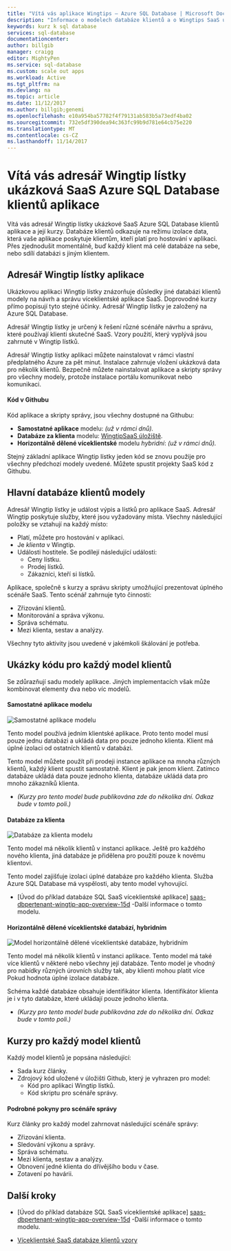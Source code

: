 ```yaml
---
title: "Vítá vás aplikace Wingtips – Azure SQL Database | Microsoft Docs"
description: "Informace o modelech databáze klientů a o Wingtips SaaS ukázkovou aplikaci pro Azure SQL Database v cloudovém prostředí."
keywords: kurz k sql database
services: sql-database
documentationcenter: 
author: billgib
manager: craigg
editor: MightyPen
ms.service: sql-database
ms.custom: scale out apps
ms.workload: Active
ms.tgt_pltfrm: na
ms.devlang: na
ms.topic: article
ms.date: 11/12/2017
ms.author: billgib;genemi
ms.openlocfilehash: e10a954ba57782f4f79131ab583b5a73edf4ba02
ms.sourcegitcommit: 732e5df390dea94c363fc99b9d781e64cb75e220
ms.translationtype: MT
ms.contentlocale: cs-CZ
ms.lasthandoff: 11/14/2017
---
```

# <a name="welcome-to-the-wingtip-tickets-sample-saas-azure-sql-database-tenancy-app"></a>Vítá vás adresář Wingtip lístky ukázková SaaS Azure SQL Database klientů aplikace

Vítá vás adresář Wingtip lístky ukázkové SaaS Azure SQL Database klientů aplikace a její kurzy. Databáze klientů odkazuje na režimu izolace data, která vaše aplikace poskytuje klientům, kteří platí pro hostování v aplikaci. Přes zjednodušit momentálně, buď každý klient má celé databáze na sebe, nebo sdílí databázi s jiným klientem.

## <a name="wingtip-tickets-app"></a>Adresář Wingtip lístky aplikace

Ukázkovou aplikaci Wingtip lístky znázorňuje důsledky jiné databázi klientů modely na návrh a správu víceklientské aplikace SaaS. Doprovodné kurzy přímo popisují tyto stejné účinky. Adresář Wingtip lístky je založený na Azure SQL Database.

Adresář Wingtip lístky je určený k řešení různé scénáře návrhu a správu, které používají klienti skutečné SaaS. Vzory použití, který vyplývá jsou zahrnuté v Wingtip lístků.

Adresář Wingtip lístky aplikaci můžete nainstalovat v rámci vlastní předplatného Azure za pět minut. Instalace zahrnuje vložení ukázková data pro několik klientů. Bezpečně můžete nainstalovat aplikace a skripty správy pro všechny modely, protože instalace portálu komunikovat nebo komunikaci.

#### <a name="code-in-github"></a>Kód v Githubu

Kód aplikace a skripty správy, jsou všechny dostupné na Githubu:

- **Samostatné aplikace** modelu: *(už v rámci dnů).*
- **Databáze za klienta** modelu: [WingtipSaaS úložiště](https://github.com/Microsoft/WingtipSaaS/).
- **Horizontálně dělené víceklientské** modelu *hybridní*: *(už v rámci dnů).*

Stejný základní aplikace Wingtip lístky jeden kód se znovu použije pro všechny předchozí modely uvedené. Můžete spustit projekty SaaS kód z Githubu.



## <a name="major-database-tenancy-models"></a>Hlavní databáze klientů modely

Adresář Wingtip lístky je událost výpis a lístků pro aplikace SaaS. Adresář Wingtip poskytuje služby, které jsou vyžadovány místa. Všechny následující položky se vztahují na každý místo:

- Platí, můžete pro hostování v aplikaci.
- Je *klienta* v Wingtip.
- Události hostitele. Se podílejí následující události:
    - Ceny lístku.
    - Prodej lístků.
    - Zákazníci, kteří si lístků.

Aplikace, společně s kurzy a správu skripty umožňující prezentovat úplného scénáře SaaS. Tento scénář zahrnuje tyto činnosti:

- Zřizování klientů.
- Monitorování a správa výkonu.
- Správa schématu.
- Mezi klienta, sestav a analýzy.

Všechny tyto aktivity jsou uvedené v jakémkoli škálování je potřeba.



## <a name="code-samples-for-each-tenancy-model"></a>Ukázky kódu pro každý model klientů

Se zdůrazňují sadu modely aplikace. Jiných implementacích však může kombinovat elementy dva nebo víc modelů.

#### <a name="standalone-app-model"></a>Samostatné aplikace modelu

![Samostatné aplikace modelu][standalone-app-model-62s]

Tento model používá jedním klientské aplikace. Proto tento model musí pouze jednu databázi a ukládá data pro pouze jednoho klienta. Klient má úplné izolaci od ostatních klientů v databázi.

Tento model můžete použít při prodeji instance aplikace na mnoha různých klientů, každý klient spustit samostatně. Klient je pak jenom klient. Zatímco databáze ukládá data pouze jednoho klienta, databáze ukládá data pro mnoho zákazníků klienta.

- *(Kurzy pro tento model bude publikována zde do několika dní. Odkaz bude v tomto poli.)*

#### <a name="database-per-tenant"></a>Databáze za klienta

![Databáze za klienta modelu][database-per-tenant-model-35d]

Tento model má několik klientů v instanci aplikace. Ještě pro každého nového klienta, jiná databáze je přidělena pro použití pouze k novému klientovi.

Tento model zajišťuje izolaci úplné databáze pro každého klienta. Služba Azure SQL Database má vyspělosti, aby tento model vyhovující.

- [Úvod do příklad databáze SQL SaaS víceklientské aplikace] [ saas-dbpertenant-wingtip-app-overview-15d] -Další informace o tomto modelu.

#### <a name="sharded-multi-tenant-databases-the-hybrid"></a>Horizontálně dělené víceklientské databází, hybridním

![Model horizontálně dělené víceklientské databáze, hybridním][sharded-multitenantdb-model-hybrid-79m]

Tento model má několik klientů v instanci aplikace. Tento model má také více klientů v některé nebo všechny její databáze. Tento model je vhodný pro nabídky různých úrovních služby tak, aby klienti mohou platit více Pokud hodnota úplné izolace databáze.

Schéma každé databáze obsahuje identifikátor klienta. Identifikátor klienta je i v tyto databáze, které ukládají pouze jednoho klienta.

- *(Kurzy pro tento model bude publikována zde do několika dní. Odkaz bude v tomto poli.)*




## <a name="tutorials-for-each-tenancy-model"></a>Kurzy pro každý model klientů

Každý model klientů je popsána následující:

- Sada kurz články.
- Zdrojový kód uložené v úložišti Github, který je vyhrazen pro model:
    - Kód pro aplikaci Wingtip lístků.
    - Kód skriptu pro scénáře správy.

#### <a name="tutorials-for-management-scenarios"></a>Podrobné pokyny pro scénáře správy

Kurz články pro každý model zahrnovat následující scénáře správy:

- Zřizování klienta.
- Sledování výkonu a správy.
- Správa schématu.
- Mezi klienta, sestav a analýzy.
- Obnovení jedné klienta do dřívějšího bodu v čase.
- Zotavení po havárii.



## <a name="next-steps"></a>Další kroky

- [Úvod do příklad databáze SQL SaaS víceklientské aplikace] [ saas-dbpertenant-wingtip-app-overview-15d] -Další informace o tomto modelu.

- [Víceklientské SaaS databáze klientů vzory][multi-tenant-saas-database-tenancy-patterns-60p]



<!-- Image references. -->

[standalone-app-model-62s]: media/saas-tenancy-welcome-wingtip-tickets-app/model-standalone-app.png "Samostatné aplikace modelu"

[database-per-tenant-model-35d]: media/saas-tenancy-welcome-wingtip-tickets-app/model-database-per-tenant.png "Databáze za klienta modelu"

[sharded-multitenantdb-model-hybrid-79m]: media/saas-tenancy-welcome-wingtip-tickets-app/model-sharded-multitenantdb-hybrid.png "Model horizontálně dělené víceklientské databáze, hybridním"



<!-- Article references. -->

[saas-dbpertenant-wingtip-app-overview-15d]: saas-dbpertenant-wingtip-app-overview.md

[multi-tenant-saas-database-tenancy-patterns-60p]: saas-tenancy-app-design-patterns.md

